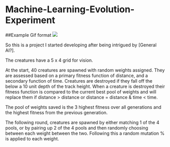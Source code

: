 # Machine-Learning-Evolution-Experiment


##Example Gif format
![](https://github.com/Quinn190/Machine-Learning-Evolution-Experiment/creature-vision-image.jpg?raw=true)


So this is a project I started developing after being intrigued by [General AI?].


The creatures have a 5 x 4 grid for vision.

At the start, 40 creatures are spawned with random weights assigned. They are assessed based on a primary fitness function of distance, and a secondary function of time. 
Creatures are destroyed if they fall off the below a 10 unit depth of the track height. When a creature is destroyed their fitness function is compared to the current best pool of weights and will replace them if distance > distance or distance = distance & time < time.

The pool of weights saved is the 3 highest fitness over all generations and the highest fitness from the previous generation.



The following round, creatures are spawned by either matching 1 of the 4 pools, or by pairing up 2 of the 4 pools and then randomly choosing between each weight between the two. Following this a random mutation % is applied to each weight.

